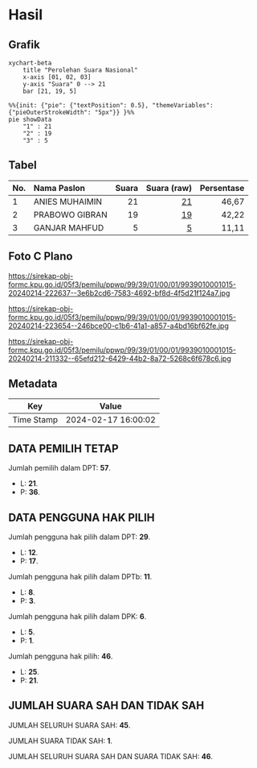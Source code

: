 # Hasil

## Grafik

```mermaid
xychart-beta
    title "Perolehan Suara Nasional"
    x-axis [01, 02, 03]
    y-axis "Suara" 0 --> 21
    bar [21, 19, 5]
```

```mermaid
%%{init: {"pie": {"textPosition": 0.5}, "themeVariables": {"pieOuterStrokeWidth": "5px"}} }%%
pie showData
    "1" : 21
    "2" : 19
    "3" : 5
```

## Tabel

| No. | Nama Paslon    | Suara | Suara (raw) | Persentase |
|:--- |:-------------- | -----:| -----------:| ----------:|
| 1   | ANIES MUHAIMIN | 21    | [21][p-1]   | 46,67      |
| 2   | PRABOWO GIBRAN | 19    | [19][p-2]   | 42,22      |
| 3   | GANJAR MAHFUD  | 5     | [5][p-3]    | 11,11      |


[p-1]: https://github.com/gigit-pemilu/pemilu-2024/blob/main/pilpres/hitung-suara/sub/99-luar-negeri/sub/39-doha-qatar/sub/01-doha-qatar/sub/0001-doha-qatar/sub/015-ksk-001/sub/paslon-1.txt
[p-2]: https://github.com/gigit-pemilu/pemilu-2024/blob/main/pilpres/hitung-suara/sub/99-luar-negeri/sub/39-doha-qatar/sub/01-doha-qatar/sub/0001-doha-qatar/sub/015-ksk-001/sub/paslon-2.txt
[p-3]: https://github.com/gigit-pemilu/pemilu-2024/blob/main/pilpres/hitung-suara/sub/99-luar-negeri/sub/39-doha-qatar/sub/01-doha-qatar/sub/0001-doha-qatar/sub/015-ksk-001/sub/paslon-3.txt

## Foto C Plano

https://sirekap-obj-formc.kpu.go.id/05f3/pemilu/ppwp/99/39/01/00/01/9939010001015-20240214-222637--3e6b2cd6-7583-4692-bf8d-4f5d21f124a7.jpg

https://sirekap-obj-formc.kpu.go.id/05f3/pemilu/ppwp/99/39/01/00/01/9939010001015-20240214-223654--246bce00-c1b6-41a1-a857-a4bd16bf62fe.jpg

https://sirekap-obj-formc.kpu.go.id/05f3/pemilu/ppwp/99/39/01/00/01/9939010001015-20240214-211332--65efd212-6429-44b2-8a72-5268c6f678c6.jpg


## Metadata

| Key        | Value               |
| ---------- | ------------------- |
| Time Stamp | 2024-02-17 16:00:02 |


## DATA PEMILIH TETAP

Jumlah pemilih dalam DPT: **57**.
 * L: **21**.
 * P: **36**.

## DATA PENGGUNA HAK PILIH

Jumlah pengguna hak pilih dalam DPT: **29**.
 * L: **12**.
 * P: **17**.

Jumlah pengguna hak pilih dalam DPTb: **11**.
 * L: **8**.
 * P: **3**.

Jumlah pengguna hak pilih dalam DPK: **6**.
 * L: **5**.
 * P: **1**.

Jumlah pengguna hak pilih: **46**.
 * L: **25**.
 * P: **21**.

## JUMLAH SUARA SAH DAN TIDAK SAH

JUMLAH SELURUH SUARA SAH: **45**.

JUMLAH SUARA TIDAK SAH: **1**.

JUMLAH SELURUH SUARA SAH DAN SUARA TIDAK SAH: **46**.


